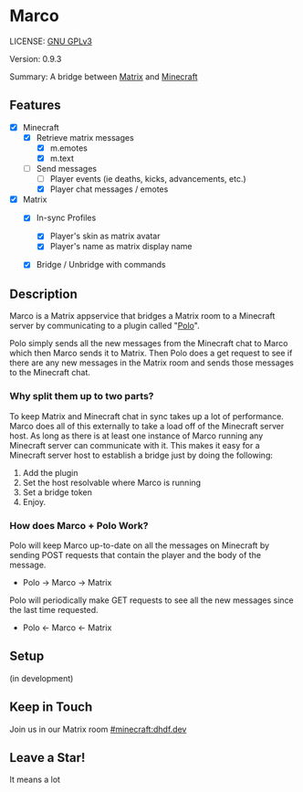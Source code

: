 # Marco
LICENSE: [GNU GPLv3](./LICENSE)

Version: 0.9.3

Summary: A bridge between [Matrix](https://matrix.org/) 
and [Minecraft](https://www.minecraft.net/)

## Features
 - [x] Minecraft
   - [x] Retrieve matrix messages
      - [x] m.emotes
      - [x] m.text
   - [ ] Send messages
      - [ ] Player events (ie deaths, kicks, advancements, etc.)
      - [x] Player chat messages / emotes
 - [x] Matrix
   - [x] In-sync Profiles
      - [x] Player's skin as matrix avatar
      - [x] Player's name as matrix display name
   - [x] Bridge / Unbridge with commands


## Description
Marco is a Matrix appservice that bridges a Matrix room to a Minecraft
server by communicating to a plugin called 
"[Polo](https://github.com/dhghf/polo)".

Polo simply sends all the new messages from the Minecraft chat to Marco
which then Marco sends it to Matrix. Then Polo does a get request to see
if there are any new messages in the Matrix room and sends those messages
to the Minecraft chat.


### Why split them up to two parts?
To keep Matrix and Minecraft chat in sync takes up a lot of
performance. Marco does all of this externally to take a load off of the
Minecraft server host. As long as there is at least one instance of Marco
running any Minecraft server can communicate with it. This makes it easy for a
Minecraft server host to establish a bridge just by doing the following:
 1. Add the plugin
 2. Set the host resolvable where Marco is running
 3. Set a bridge token
 4. Enjoy.


### How does Marco + Polo Work?
Polo will keep Marco up-to-date on all the messages on Minecraft by sending
POST requests that contain the player and the body of the message.
 - Polo -> Marco -> Matrix

Polo will periodically make GET requests to see all the new messages since
the last time requested.
 - Polo <- Marco <- Matrix

## Setup
(in development)

## Keep in Touch
Join us in our Matrix room
[#minecraft:dhdf.dev](https://matrix.to/#/!RUdwKvpeiDnWUyWSMJ:dhdf.dev?via=dhdf.dev)

## Leave a Star!
It means a lot

